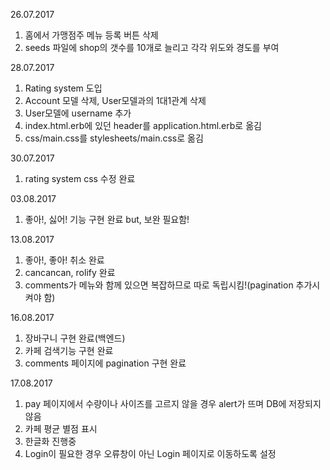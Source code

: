 26.07.2017
1. 홈에서 가맹점주 메뉴 등록 버튼 삭제
2. seeds 파일에 shop의 갯수를 10개로 늘리고 각각 위도와 경도를 부여

28.07.2017
1. Rating system 도입
2. Account 모델 삭제, User모델과의 1대1관계 삭제
3. User모델에 username 추가
4. index.html.erb에 있던 header를 application.html.erb로 옮김
5. css/main.css를 stylesheets/main.css로 옮김

30.07.2017
1. rating system css 수정 완료

03.08.2017
1. 좋아!, 싫어! 기능 구현 완료 but, 보완 필요함!

13.08.2017
1. 좋아!, 좋아! 취소 완료
2. cancancan, rolify 완료
3. comments가 메뉴와 함께 있으면 복잡하므로 따로 독립시킴!(pagination 추가시켜야 함)

16.08.2017
1. 장바구니 구현 완료(백엔드)
2. 카페 검색기능 구현 완료
3. comments 페이지에 pagination 구현 완료

17.08.2017
1. pay 페이지에서 수량이나 사이즈를 고르지 않을 경우 alert가 뜨며 DB에 저장되지 않음
2. 카페 평균 별점 표시
3. 한글화 진행중
4. Login이 필요한 경우 오류창이 아닌 Login 페이지로 이동하도록 설정